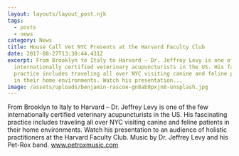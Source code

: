 ```yaml
---
layout: layouts/layout_post.njk
tags:
  - posts
  - news
category: News
title: House Call Vet NYC Presents at the Harvard Faculty Club
date: 2017-08-27T13:30:44.431Z
excerpt: From Brooklyn to Italy to Harvard – Dr. Jeffrey Levy is one of the few
  internationally certified veterinary acupuncturists in the US. His fascinating
  practice includes traveling all over NYC visiting canine and feline patients
  in their home environments. Watch his presentation...
image: /assets/uploads/benjamin-rascoe-gn8ab9pxjn8-unsplash.jpg
---
```

From Brooklyn to Italy to Harvard – Dr. Jeffrey Levy is one of the few internationally certified veterinary acupuncturists in the US. His fascinating practice includes traveling all over NYC visiting canine and feline patients in their home environments. Watch his presentation to an audience of holistic practitioners at the Harvard Faculty Club. Music by Dr. Jeffrey Levy and his Pet-Rox band. www.petroxmusic.com